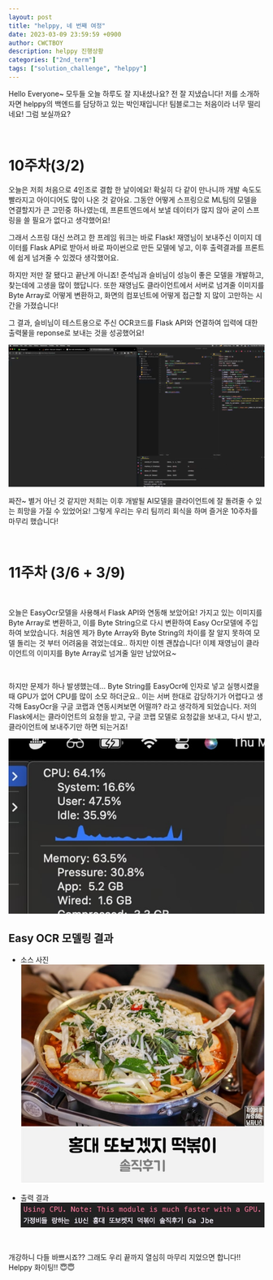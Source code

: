 ```yaml
---
layout: post
title: "helppy, 네 번째 여정"
date: 2023-03-09 23:59:59 +0900
author: CWCTBOY
description: helppy 진행상황
categories: ["2nd_term"]
tags: ["solution_challenge", "helppy"]
---
```


Hello Everyone~ 모두들 오늘 하루도 잘 지내셨나요?
전 잘 지냈습니다!
저를 소개하자면 helppy의 백엔드를 담당하고 있는 박인재입니다! 
팀블로그는 처음이라 너무 떨리네요! 그럼 보실까요?


<br>

# 10주차(3/2)

오늘은 저희 처음으로 4인조로 결합 한 날이에요! 
확실히 다 같이 만나니까 개발 속도도 빨라지고 아이디어도 많이 나온 것 같아요.
그동안 어떻게 스프링으로 ML팀의 모델을 연결할지가 큰 고민중 하나였는데, 프론트엔드에서 보낼 데이터가 많지 않아
굳이 스프링을 쓸 필요가 없다고 생각했어요!

그래서 스프링 대신 쓰려고 한 프레임 워크는 바로 Flask! 재영님이 보내주신 이미지 데이터를 Flask API로 받아서 바로 
파이썬으로 만든 모델에 넣고, 이후 출력결과를 프론트에 쉽게 넘겨줄 수 있겠다 생각했어요.

하지만 저만 잘 됐다고 끝난게 아니죠!
준석님과 슬비님이 성능이 좋은 모델을 개발하고, 찾는데에 고생을 많이 했답니다.
또한 재영님도 클라이언트에서 서버로 넘겨줄 이미지를 Byte Array로 어떻게 변환하고, 
화면의 컴포넌트에 어떻게 접근할 지 많이 고만하는 시간을 가졌습니다!

그 결과, 슬비님이 테스트용으로 주신 OCR코드를 Flask API와 연결하여 입력에 대한 출력물을 
reponse로 보내는 것을 성공했어요!

![](img-4/img.png)

짜잔~ 별거 아닌 것 같지만 저희는 이후 개발될 AI모델을 클라이언트에 잘 돌려줄 수 있는 희망을 가질 수 있었어요!
그렇게 우리는 우리 팀끼리 회식을 하며 즐거운 10주차를 마무리 했습니다!

<br>

# 11주차 (3/6 + 3/9)

<br>

오늘은 EasyOcr모델을 사용해서 Flask API와 연동해 보았어요!
가지고 있는 이미지를 Byte Array로 변환하고, 이를 Byte String으로 다시 변환하여 Easy Ocr모델에
주입하여 보았습니다. 처음엔 제가 Byte Array와 Byte String의 차이를 잘 알지 못하여 모델 돌리는 것 부터
어려움을 겪었는데요.. 하지만 이젠 괜찮습니다! 이제 재영님이 클라이언트의 이미지를 Byte Array로 넘겨줄 일만 남았어요~

<br>

하지만 문제가 하나 발생했는데... Byte String를 EasyOcr에 인자로 넣고 실행시켰을 때 GPU가 없어 CPU를 많이 소모 
하더군요.. 이는 서버 한대로 감당하기가 어렵다고 생각해 EasyOcr을 구글 코랩과 연동시켜보면 어떨까? 라고 생각하게 되었습니다. 
저의 Flask에서는 클라이언트의 요청을 받고, 구글 코랩 모델로 요청값을 보내고, 다시 받고, 클라이언트에 보내주기만 하면 되는거죠!

![](img-4/cpu.jpg)

## Easy OCR 모델링 결과

- 소스 사진
![](img-4/test.jpg)

- 출력 결과
![](img-4/result.jpg)

<br>

개강하니 다들 바쁘시죠??
그래도 우리 끝까지 열심히 마무리 지었으면 합니다!!
Helppy 화이팅!! 😇😇

<br>


